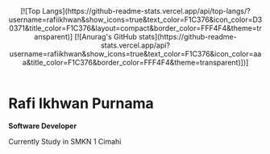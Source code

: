 <center>
  [![Top Langs](https://github-readme-stats.vercel.app/api/top-langs/?username=rafiikhwan&show_icons=true&text_color=F1C376&icon_color=D30371&title_color=F1C376&layout=compact&border_color=FFF4F4&theme=transparent)]
  [![Anurag's GitHub stats](https://github-readme-stats.vercel.app/api?username=rafiikhwan&show_icons=true&text_color=F1C376&icon_color=aaa&title_color=F1C376&border_color=FFF4F4&theme=transparent)])]
</center>
<br>

<h1>Rafi Ikhwan Purnama</h1>
<b>Software Developer</b>
<p>Currently Study in SMKN 1 Cimahi</p>
